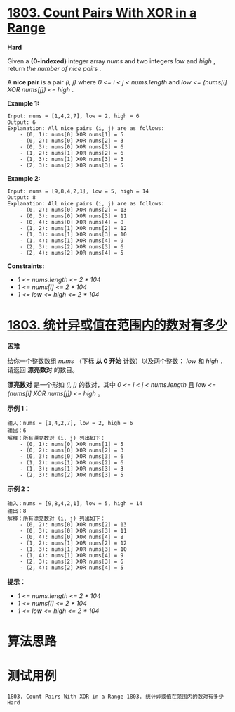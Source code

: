 # [1803. Count Pairs With XOR in a Range][enTitle]

**Hard**

Given a **(0-indexed)**  integer array  *nums*  and two integers  *low*  and  *high* , return  *the number of nice pairs* .

A **nice pair**  is a pair  *(i, j)*  where  *0 <= i < j < nums.length*  and  *low <= (nums[i] XOR nums[j]) <= high* .



**Example 1:** 

```
Input: nums = [1,4,2,7], low = 2, high = 6
Output: 6
Explanation: All nice pairs (i, j) are as follows:
    - (0, 1): nums[0] XOR nums[1] = 5 
    - (0, 2): nums[0] XOR nums[2] = 3
    - (0, 3): nums[0] XOR nums[3] = 6
    - (1, 2): nums[1] XOR nums[2] = 6
    - (1, 3): nums[1] XOR nums[3] = 3
    - (2, 3): nums[2] XOR nums[3] = 5

```

**Example 2:** 

```
Input: nums = [9,8,4,2,1], low = 5, high = 14
Output: 8
Explanation: All nice pairs (i, j) are as follows:
​​​​​    - (0, 2): nums[0] XOR nums[2] = 13
    - (0, 3): nums[0] XOR nums[3] = 11
    - (0, 4): nums[0] XOR nums[4] = 8
    - (1, 2): nums[1] XOR nums[2] = 12
    - (1, 3): nums[1] XOR nums[3] = 10
    - (1, 4): nums[1] XOR nums[4] = 9
    - (2, 3): nums[2] XOR nums[3] = 6
    - (2, 4): nums[2] XOR nums[4] = 5
```



**Constraints:** 

-  *1 <= nums.length <= 2 * 104*  
-  *1 <= nums[i] <= 2 * 104*  
-  *1 <= low <= high <= 2 * 104* 


# [1803. 统计异或值在范围内的数对有多少][cnTitle]

**困难**

给你一个整数数组  *nums*  （下标 **从 0 开始**  计数）以及两个整数： *low*  和  *high*  ，请返回 **漂亮数对**  的数目。

**漂亮数对**  是一个形如  *(i, j)*  的数对，其中  *0 <= i < j < nums.length*  且  *low <= (nums[i] XOR nums[j]) <= high*  。



**示例 1：** 

```
输入：nums = [1,4,2,7], low = 2, high = 6
输出：6
解释：所有漂亮数对 (i, j) 列出如下：
    - (0, 1): nums[0] XOR nums[1] = 5 
    - (0, 2): nums[0] XOR nums[2] = 3
    - (0, 3): nums[0] XOR nums[3] = 6
    - (1, 2): nums[1] XOR nums[2] = 6
    - (1, 3): nums[1] XOR nums[3] = 3
    - (2, 3): nums[2] XOR nums[3] = 5

```

**示例 2：** 

```
输入：nums = [9,8,4,2,1], low = 5, high = 14
输出：8
解释：所有漂亮数对 (i, j) 列出如下：
​​​​​    - (0, 2): nums[0] XOR nums[2] = 13
    - (0, 3): nums[0] XOR nums[3] = 11
    - (0, 4): nums[0] XOR nums[4] = 8
    - (1, 2): nums[1] XOR nums[2] = 12
    - (1, 3): nums[1] XOR nums[3] = 10
    - (1, 4): nums[1] XOR nums[4] = 9
    - (2, 3): nums[2] XOR nums[3] = 6
    - (2, 4): nums[2] XOR nums[4] = 5
```



**提示：** 

-  *1 <= nums.length <= 2 * 104*  
-  *1 <= nums[i] <= 2 * 104*  
-  *1 <= low <= high <= 2 * 104* 




# 算法思路

# 测试用例
```
1803. Count Pairs With XOR in a Range 1803. 统计异或值在范围内的数对有多少 Hard
```

[enTitle]: https://leetcode.com/problems/count-pairs-with-xor-in-a-range/
[cnTitle]: https://leetcode-cn.com/problems/count-pairs-with-xor-in-a-range/
